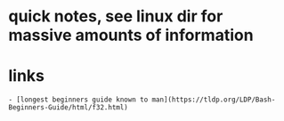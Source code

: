 # quick notes, see linux dir for massive amounts of information

# links
    - [longest beginners guide known to man](https://tldp.org/LDP/Bash-Beginners-Guide/html/f32.html)